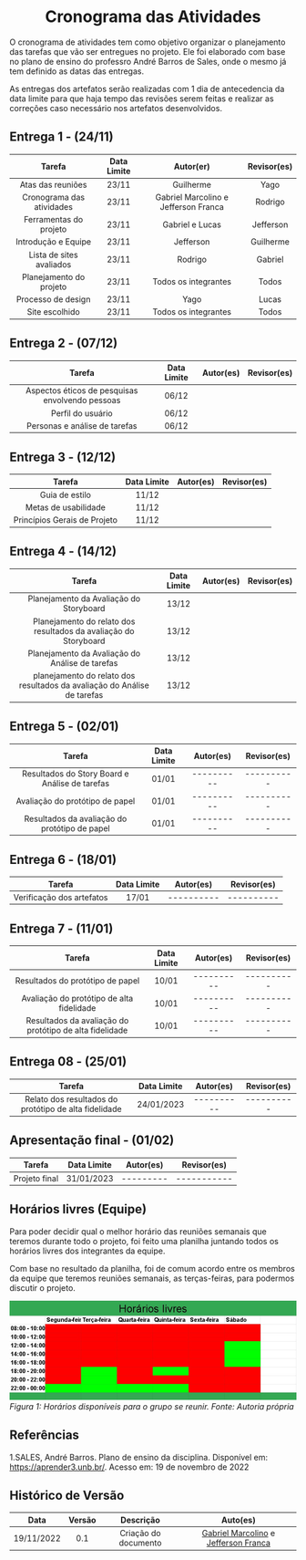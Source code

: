 <h1 align="center">Cronograma das Atividades</h1>

O cronograma de atividades tem como objetivo organizar o planejamento das tarefas que vão ser entregues no projeto. Ele foi elaborado com base no plano de ensino do professro André Barros de Sales, onde o mesmo já tem definido as datas das entregas.

As entregas dos artefatos serão realizadas com 1 dia de antecedencia da data limite para que haja tempo das revisões serem feitas e realizar as correções caso necessário nos artefatos desenvolvidos.

## Entrega 1 - (24/11)

|          Tarefa           | Data Limite |              Autor(er)               | Revisor(es) |
| :-----------------------: | :---------: | :----------------------------------: | :---------: |
|      Atas das reuniões    |    23/11    |              Guilherme               |    Yago     |
| Cronograma das atividades |    23/11    | Gabriel Marcolino e Jefferson Franca |   Rodrigo   |
|  Ferramentas do projeto   |    23/11    |           Gabriel e Lucas            |  Jefferson  |
|    Introdução e Equipe    |    23/11    |              Jefferson               |  Guilherme  |
| Lista de sites avaliados  |    23/11    |               Rodrigo                |   Gabriel   |
|  Planejamento do projeto  |    23/11    |         Todos os integrantes         |    Todos    |
|    Processo de design     |    23/11    |                 Yago                 |    Lucas    |
|      Site escolhido       |    23/11    |         Todos os integrantes         |    Todos    |

## Entrega 2 - (07/12)

|                     Tarefa                      | Data Limite | Autor(es) | Revisor(es) |
| :---------------------------------------------: | :---------: | :-------: | :---------: |
| Aspectos éticos de pesquisas envolvendo pessoas |    06/12    |           |             |
|                Perfil do usuário                |    06/12    |           |             |
|          Personas e análise de tarefas          |    06/12    |           |             |

## Entrega 3 - (12/12)

|            Tarefa            | Data Limite | Autor(es) | Revisor(es) |
| :--------------------------: | :---------: | :-------: | :---------: |
|        Guia de estilo        |    11/12    |           |             |
|     Metas de usabilidade     |    11/12    |           |             |
| Princípios Gerais de Projeto |    11/12    |           |             |

## Entrega 4 - (14/12)

|                                  Tarefa                                  | Data Limite | Autor(es) | Revisor(es) |
| :----------------------------------------------------------------------: | :---------: | :-------: | :---------: |
|                 Planejamento da Avaliação do Storyboard                  |    13/12    |           |             |
|     Planejamento do relato dos resultados da avaliação do Storyboard     |    13/12    |           |             |
|             Planejamento da Avaliação do Análise de tarefas              |    13/12    |           |             |
| planejamento do relato dos resultados da avaliação do Análise de tarefas |    13/12    |           |             |

## Entrega 5 - (02/01)

|                     Tarefa                     | Data Limite | Autor(es)  | Revisor(es) |
| :--------------------------------------------: | :---------: | :--------: | :---------: |
| Resultados do Story Board e Análise de tarefas |    01/01    | ---------- | ----------  |
|        Avaliação do protótipo de papel         |    01/01    | ---------- | ----------  |
| Resultados da avaliação do protótipo de papel  |    01/01    | ---------- | ----------  |


## Entrega 6 - (18/01)

|          Tarefa           | Data Limite | Autor(es)  | Revisor(es) |
| :-----------------------: | :---------: | :--------: | :---------: |
| Verificação dos artefatos |    17/01    | ---------- | ----------  |


## Entrega 7 - (11/01)

|                         Tarefa                          | Data Limite | Autor(es)  | Revisor(es) |
| :-----------------------------------------------------: | :---------: | :--------: | :---------: |
|            Resultados do protótipo de papel             |    10/01    | ---------- | ----------  |
|        Avaliação do protótipo de alta fidelidade        |    10/01    | ---------- | ----------  |
| Resultados da avaliação do protótipo de alta fidelidade |    10/01    | ---------- | ----------  |

## Entrega 08 - (25/01)

|                        Tarefa                         | Data Limite | Autor(es)  | Revisor(es) |
| :---------------------------------------------------: | :---------: | :--------: | :---------: |
| Relato dos resultados do protótipo de alta fidelidade | 24/01/2023  | ---------- | ----------  |


## Apresentação final - (01/02)

|    Tarefa     | Data Limite | Autor(es) | Revisor(es) |
| :-----------: | :---------: | :-------: | :---------: |
| Projeto final | 31/01/2023  | --------- | ----------- |



## Horários livres (Equipe)


Para poder decidir qual o melhor horário das reuniões semanais que teremos durante todo o projeto, foi feito uma planilha juntando todos os horários livres dos integrantes da equipe.

Com base no resultado da planilha, foi de comum acordo entre os membros da equipe que teremos reuniões semanais, as terças-feiras, para podermos discutir o projeto.  



![alt text](images/timeline/planilha.jpeg)
*Figura 1: Horários disponíveis para o grupo se reunir. Fonte: Autoria própria*

## Referências

1.SALES, André Barros. Plano de ensino da disciplina. Disponível em: <https://aprender3.unb.br/>. Acesso em: 19 de novembro de 2022

## Histórico de Versão

|    Data    | Versão |      Descrição       |                                               Auto(es)                                               |
| :--------: | :----: | :------------------: | :--------------------------------------------------------------------------------------------------: |
| 19/11/2022 |  0.1   | Criação do documento | [Gabriel Marcolino](https://github.com/GabrielMR360) e [Jefferson Franca](https://github.com/Frans6) |